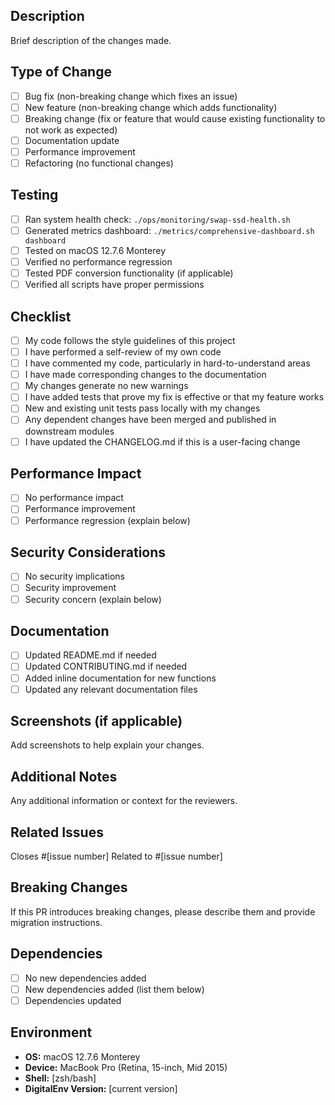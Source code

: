 ## Description
Brief description of the changes made.

## Type of Change
- [ ] Bug fix (non-breaking change which fixes an issue)
- [ ] New feature (non-breaking change which adds functionality)
- [ ] Breaking change (fix or feature that would cause existing functionality to not work as expected)
- [ ] Documentation update
- [ ] Performance improvement
- [ ] Refactoring (no functional changes)

## Testing
- [ ] Ran system health check: `./ops/monitoring/swap-ssd-health.sh`
- [ ] Generated metrics dashboard: `./metrics/comprehensive-dashboard.sh dashboard`
- [ ] Tested on macOS 12.7.6 Monterey
- [ ] Verified no performance regression
- [ ] Tested PDF conversion functionality (if applicable)
- [ ] Verified all scripts have proper permissions

## Checklist
- [ ] My code follows the style guidelines of this project
- [ ] I have performed a self-review of my own code
- [ ] I have commented my code, particularly in hard-to-understand areas
- [ ] I have made corresponding changes to the documentation
- [ ] My changes generate no new warnings
- [ ] I have added tests that prove my fix is effective or that my feature works
- [ ] New and existing unit tests pass locally with my changes
- [ ] Any dependent changes have been merged and published in downstream modules
- [ ] I have updated the CHANGELOG.md if this is a user-facing change

## Performance Impact
- [ ] No performance impact
- [ ] Performance improvement
- [ ] Performance regression (explain below)

## Security Considerations
- [ ] No security implications
- [ ] Security improvement
- [ ] Security concern (explain below)

## Documentation
- [ ] Updated README.md if needed
- [ ] Updated CONTRIBUTING.md if needed
- [ ] Added inline documentation for new functions
- [ ] Updated any relevant documentation files

## Screenshots (if applicable)
Add screenshots to help explain your changes.

## Additional Notes
Any additional information or context for the reviewers.

## Related Issues
Closes #[issue number]
Related to #[issue number]

## Breaking Changes
If this PR introduces breaking changes, please describe them and provide migration instructions.

## Dependencies
- [ ] No new dependencies added
- [ ] New dependencies added (list them below)
- [ ] Dependencies updated

## Environment
- **OS:** macOS 12.7.6 Monterey
- **Device:** MacBook Pro (Retina, 15-inch, Mid 2015)
- **Shell:** [zsh/bash]
- **DigitalEnv Version:** [current version] 